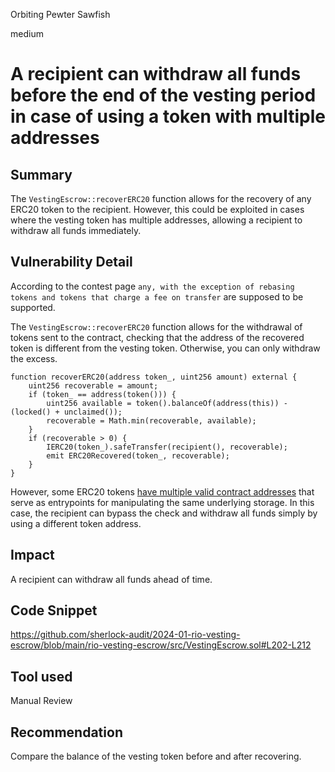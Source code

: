 Orbiting Pewter Sawfish

medium

# A recipient can withdraw all funds before the end of the vesting period in case of using a token with multiple addresses

## Summary

The `VestingEscrow::recoverERC20` function allows for the recovery of any ERC20 token to the recipient. However, this could be exploited in cases where the vesting token has multiple addresses, allowing a recipient to withdraw all funds immediately.

## Vulnerability Detail

According to the contest page `any, with the exception of rebasing tokens and tokens that charge a fee on transfer` are supposed to be supported.

The `VestingEscrow::recoverERC20` function allows for the withdrawal of tokens sent to the contract, checking that the address of the recovered token is different from the vesting token. Otherwise, you can only withdraw the excess.

```solidity
function recoverERC20(address token_, uint256 amount) external {
    uint256 recoverable = amount;
    if (token_ == address(token())) {
        uint256 available = token().balanceOf(address(this)) - (locked() + unclaimed());
        recoverable = Math.min(recoverable, available);
    }
    if (recoverable > 0) {
        IERC20(token_).safeTransfer(recipient(), recoverable);
        emit ERC20Recovered(token_, recoverable);
    }
}
```

However, some ERC20 tokens [have multiple valid contract addresses](https://github.com/d-xo/weird-erc20#multiple-token-addresses) that serve as entrypoints for manipulating the same underlying storage. In this case, the recipient can bypass the check and withdraw all funds simply by using a different token address.

## Impact

A recipient can withdraw all funds ahead of time.

## Code Snippet

https://github.com/sherlock-audit/2024-01-rio-vesting-escrow/blob/main/rio-vesting-escrow/src/VestingEscrow.sol#L202-L212

## Tool used

Manual Review

## Recommendation

Compare the balance of the vesting token before and after recovering. 
